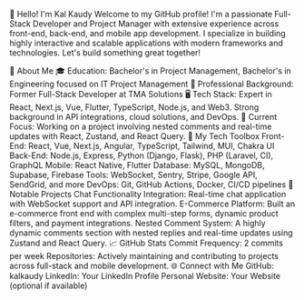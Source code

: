 👋 Hello! I'm Kal Kaudy
Welcome to my GitHub profile! I'm a passionate Full-Stack Developer and Project Manager with extensive experience across front-end, back-end, and mobile app development. I specialize in building highly interactive and scalable applications with modern frameworks and technologies. Let's build something great together!

🚀 About Me
🎓 Education: Bachelor's in Project Management, Bachelor's in Engineering focused on IT Project Management
🏢 Professional Background: Former Full-Stack Developer at TMA Solutions
🖥️ Tech Stack: Expert in React, Next.js, Vue, Flutter, TypeScript, Node.js, and Web3. Strong background in API integrations, cloud solutions, and DevOps.
💼 Current Focus: Working on a project involving nested comments and real-time updates with React, Zustand, and React Query.
🔧 My Tech Toolbox
  Front-End: React, Vue, Next.js, Angular, TypeScript, Tailwind, MUI, Chakra UI
  Back-End: Node.js, Express, Python (Django, Flask), PHP (Laravel, CI), GraphQL
  Mobile: React Native, Flutter
  Database: MySQL, MongoDB, Supabase, Firebase
  Tools: WebSocket, Sentry, Stripe, Google API, SendGrid, and more
  DevOps: Git, GitHub Actions, Docker, CI/CD pipelines
📂 Notable Projects
  Chat Functionality Integration: Real-time chat application with WebSocket support and API integration.
  E-Commerce Platform: Built an e-commerce front end with complex multi-step forms, dynamic product filters, and payment integrations.
  Nested Comment System: A highly dynamic comments section with nested replies and real-time updates using Zustand and React Query.
📈 GitHub Stats
  Commit Frequency: 2 commits per week
  Repositories: Actively maintaining and contributing to projects across full-stack and mobile development.
🌐 Connect with Me
  GitHub: kalkaudy
  LinkedIn: Your LinkedIn Profile
  Personal Website: Your Website (optional if available)

